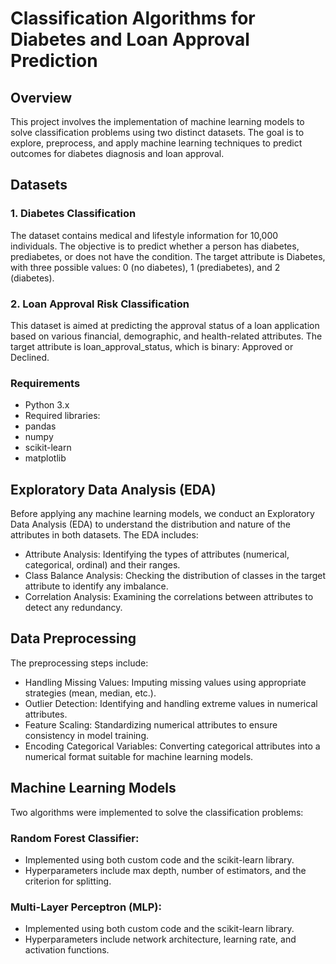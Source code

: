 # Classification Algorithms for Diabetes and Loan Approval Prediction
## Overview

This project involves the implementation of machine learning models to solve classification problems using two distinct datasets. The goal is to explore, preprocess, and apply machine learning techniques to predict outcomes for diabetes diagnosis and loan approval.
## Datasets
### 1. Diabetes Classification

The dataset contains medical and lifestyle information for 10,000 individuals. The objective is to predict whether a person has diabetes, prediabetes, or does not have the condition. The target attribute is Diabetes, with three possible values: 0 (no diabetes), 1 (prediabetes), and 2 (diabetes).
### 2. Loan Approval Risk Classification

This dataset is aimed at predicting the approval status of a loan application based on various financial, demographic, and health-related attributes. The target attribute is loan_approval_status, which is binary: Approved or Declined.
### Requirements
  - Python 3.x
  - Required libraries:
   - pandas
  - numpy
  - scikit-learn
  -  matplotlib


## Exploratory Data Analysis (EDA)

Before applying any machine learning models, we conduct an Exploratory Data Analysis (EDA) to understand the distribution and nature of the attributes in both datasets. The EDA includes:

- Attribute Analysis: Identifying the types of attributes (numerical, categorical, ordinal) and their ranges.
- Class Balance Analysis: Checking the distribution of classes in the target attribute to identify any imbalance.
- Correlation Analysis: Examining the correlations between attributes to detect any redundancy.

## Data Preprocessing

The preprocessing steps include:

- Handling Missing Values: Imputing missing values using appropriate strategies (mean, median, etc.).
- Outlier Detection: Identifying and handling extreme values in numerical attributes.
- Feature Scaling: Standardizing numerical attributes to ensure consistency in model training.
- Encoding Categorical Variables: Converting categorical attributes into a numerical format suitable for machine learning models.

## Machine Learning Models

Two algorithms were implemented to solve the classification problems:

### Random Forest Classifier:
  - Implemented using both custom code and the scikit-learn library.
  - Hyperparameters include max depth, number of estimators, and the criterion for splitting.

### Multi-Layer Perceptron (MLP):
  - Implemented using both custom code and the scikit-learn library.
  - Hyperparameters include network architecture, learning rate, and activation functions.
